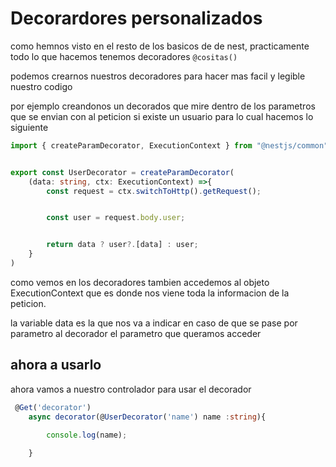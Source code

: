 # Decorardores personalizados

como hemnos visto en el resto de  los basicos de de nest, practicamente todo lo que hacemos tenemos decoradores `@cositas()`

podemos crearnos nuestros decoradores para hacer mas facil y legible nuestro codigo

por ejemplo creandonos un decorados que mire dentro de los parametros que se envian con al peticion si existe un usuario para lo cual hacemos lo siguiente

```typescript
import { createParamDecorator, ExecutionContext } from "@nestjs/common";


export const UserDecorator = createParamDecorator(
    (data: string, ctx: ExecutionContext) =>{
        const request = ctx.switchToHttp().getRequest();


        const user = request.body.user;


        return data ? user?.[data] : user;
    }
)
```

como vemos en los decoradores tambien accedemos al objeto ExecutionContext que es donde nos viene toda la informacion de la peticion.

la variable data es la que nos va a indicar en caso de que se pase por parametro al decorador el parametro que queramos acceder



## ahora a usarlo


ahora vamos a nuestro controlador para usar el decorador

```typescript
 @Get('decorator')
    async decorator(@UserDecorator('name') name :string){

        console.log(name);
        
    }
```

